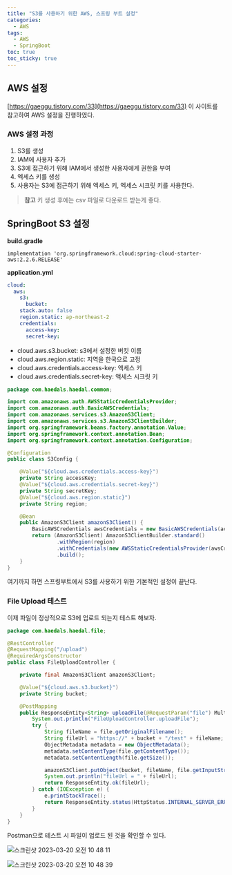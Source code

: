 ```yaml
---
title: "S3를 사용하기 위한 AWS, 스프링 부트 설정"
categories:
  - AWS
tags:
  - AWS
  - SpringBoot
toc: true
toc_sticky: true
---
```


## AWS 설정

[https://gaeggu.tistory.com/33](https://gaeggu.tistory.com/33) 이 사이트를 참고하여 AWS 설정을 진행하였다.

### AWS 설정 과정

1. S3를 생성
2. IAM에 사용자 추가
3. S3에 접근하기 위해 IAM에서 생성한 사용자에게 권한을 부여
4. 엑세스 키를 생성
5. 사용자는 S3에 접근하기 위해 엑세스 키, 엑세스 시크릿 키를 사용한다.

> **참고** 키 생성 후에는 csv 파일로 다운로드 받는게 좋다.
> 

## SpringBoot S3 설정

**build.gradle**

```
implementation 'org.springframework.cloud:spring-cloud-starter-aws:2.2.6.RELEASE'
```

**application.yml**

```yaml
cloud:
  aws:
    s3:
      bucket: 
    stack.auto: false
    region.static: ap-northeast-2
    credentials:
      access-key: 
      secret-key: 
```

- cloud.aws.s3.bucket: s3에서 설정한 버킷 이름
- cloud.aws.region.static: 지역을 한국으로 고정
- cloud.aws.credentials.access-key: 액세스 키
- cloud.aws.credentials.secret-key: 액세스 시크릿 키

```java
package com.haedals.haedal.common;

import com.amazonaws.auth.AWSStaticCredentialsProvider;
import com.amazonaws.auth.BasicAWSCredentials;
import com.amazonaws.services.s3.AmazonS3Client;
import com.amazonaws.services.s3.AmazonS3ClientBuilder;
import org.springframework.beans.factory.annotation.Value;
import org.springframework.context.annotation.Bean;
import org.springframework.context.annotation.Configuration;

@Configuration
public class S3Config {

    @Value("${cloud.aws.credentials.access-key}")
    private String accessKey;
    @Value("${cloud.aws.credentials.secret-key}")
    private String secretKey;
    @Value("${cloud.aws.region.static}")
    private String region;

    @Bean
    public AmazonS3Client amazonS3Client() {
        BasicAWSCredentials awsCredentials = new BasicAWSCredentials(accessKey, secretKey);
        return (AmazonS3Client) AmazonS3ClientBuilder.standard()
                .withRegion(region)
                .withCredentials(new AWSStaticCredentialsProvider(awsCredentials))
                .build();
    }
}
```

여기까지 하면 스프링부트에서 S3를 사용하기 위한 기본적인 설정이 끝난다.

### File Upload 테스트

이제 파일이 정상적으로 S3에 업로드 되는지 테스트 해보자.

```java
package com.haedals.haedal.file;

@RestController
@RequestMapping("/upload")
@RequiredArgsConstructor
public class FileUploadController {

    private final AmazonS3Client amazonS3Client;

    @Value("${cloud.aws.s3.bucket}")
    private String bucket;

    @PostMapping
    public ResponseEntity<String> uploadFile(@RequestParam("file") MultipartFile file) {
        System.out.println("FileUploadController.uploadFile");
        try {
            String fileName = file.getOriginalFilename();
            String fileUrl = "https://" + bucket + "/test" + fileName;
            ObjectMetadata metadata = new ObjectMetadata();
            metadata.setContentType(file.getContentType());
            metadata.setContentLength(file.getSize());

            amazonS3Client.putObject(bucket, fileName, file.getInputStream(), metadata);
            System.out.println("fileUrl = " + fileUrl);
            return ResponseEntity.ok(fileUrl);
        } catch (IOException e) {
            e.printStackTrace();
            return ResponseEntity.status(HttpStatus.INTERNAL_SERVER_ERROR).build();
        }
    }
}
```

Postman으로 테스트 시 파일이 업로드 된 것을 확인할 수 있다.

![스크린샷 2023-03-20 오전 10 48 11](https://user-images.githubusercontent.com/79130276/226229328-165e416e-71b8-4fd6-9127-9b38e8d91a71.png)

![스크린샷 2023-03-20 오전 10 48 39](https://user-images.githubusercontent.com/79130276/226229337-a5a1e277-2e36-4675-a0f8-abc3fd7cf00f.png)